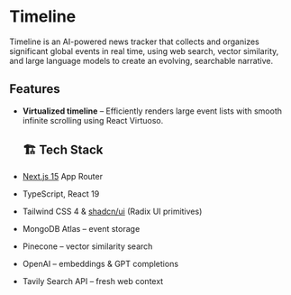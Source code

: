 # Timeline

Timeline is an AI-powered news tracker that collects and organizes significant
global events in real time, using web search, vector similarity, and large
language models to create an evolving, searchable narrative.

## Features

- **Virtualized timeline** – Efficiently renders large event lists with smooth
  infinite scrolling using React Virtuoso.

  ## 🏗 Tech Stack

- [Next.js 15](https://nextjs.org/) App Router
- TypeScript, React 19
- Tailwind CSS 4 & [shadcn/ui](https://ui.shadcn.com/) (Radix UI primitives)
- MongoDB Atlas – event storage
- Pinecone – vector similarity search
- OpenAI – embeddings & GPT completions
- Tavily Search API – fresh web context
